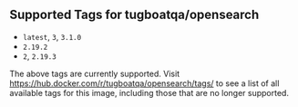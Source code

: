 ## Supported Tags for tugboatqa/opensearch

* `latest`, `3`, `3.1.0`
* `2.19.2`
* `2`, `2.19.3`

The above tags are currently supported. Visit https://hub.docker.com/r/tugboatqa/opensearch/tags/ to see a list of all available tags for this image, including those that are no longer supported.
